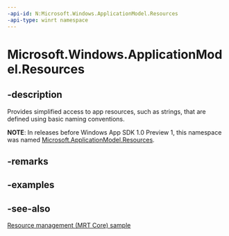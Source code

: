 ```yaml
---
-api-id: N:Microsoft.Windows.ApplicationModel.Resources
-api-type: winrt namespace
---
```


# Microsoft.Windows.ApplicationModel.Resources

## -description

Provides simplified access to app resources, such as strings, that are defined using basic naming conventions.

**NOTE**: In releases before Windows App SDK 1.0 Preview 1, this namespace was named [Microsoft.ApplicationModel.Resources](../microsoft.applicationmodel.resources/microsoft_applicationmodel_resources.md).

## -remarks

## -examples

## -see-also

[Resource management (MRT Core) sample](https://github.com/microsoft/WindowsAppSDK-Samples/tree/main/Samples/ResourceManagement)
